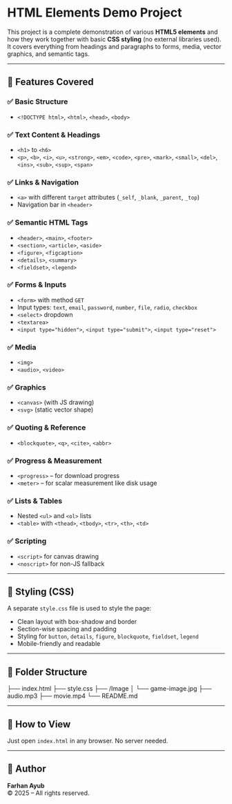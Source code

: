 # HTML Elements Demo Project

This project is a complete demonstration of various **HTML5 elements** and how they work together with basic **CSS styling** (no external libraries used). It covers everything from headings and paragraphs to forms, media, vector graphics, and semantic tags.

---

## 🧩 Features Covered

### ✅ Basic Structure
- `<!DOCTYPE html>`, `<html>`, `<head>`, `<body>`

### ✅ Text Content & Headings
- `<h1>` to `<h6>`
- `<p>`, `<b>`, `<i>`, `<u>`, `<strong>`, `<em>`, `<code>`, `<pre>`, `<mark>`, `<small>`, `<del>`, `<ins>`, `<sub>`, `<sup>`, `<span>`

### ✅ Links & Navigation
- `<a>` with different `target` attributes (`_self`, `_blank`, `_parent`, `_top`)
- Navigation bar in `<header>`

### ✅ Semantic HTML Tags
- `<header>`, `<main>`, `<footer>`
- `<section>`, `<article>`, `<aside>`
- `<figure>`, `<figcaption>`
- `<details>`, `<summary>`
- `<fieldset>`, `<legend>`

### ✅ Forms & Inputs
- `<form>` with method `GET`
- Input types: `text`, `email`, `password`, `number`, `file`, `radio`, `checkbox`
- `<select>` dropdown
- `<textarea>`
- `<input type="hidden">`, `<input type="submit">`, `<input type="reset">`

### ✅ Media
- `<img>`
- `<audio>`, `<video>`

### ✅ Graphics
- `<canvas>` (with JS drawing)
- `<svg>` (static vector shape)

### ✅ Quoting & Reference
- `<blockquote>`, `<q>`, `<cite>`, `<abbr>`

### ✅ Progress & Measurement
- `<progress>` – for download progress
- `<meter>` – for scalar measurement like disk usage

### ✅ Lists & Tables
- Nested `<ul>` and `<ol>` lists
- `<table>` with `<thead>`, `<tbody>`, `<tr>`, `<th>`, `<td>`

### ✅ Scripting
- `<script>` for canvas drawing
- `<noscript>` for non-JS fallback

---

## 💅 Styling (CSS)

A separate `style.css` file is used to style the page:

- Clean layout with box-shadow and border
- Section-wise spacing and padding
- Styling for `button`, `details`, `figure`, `blockquote`, `fieldset`, `legend`
- Mobile-friendly and readable

---

## 📁 Folder Structure
├── index.html
├── style.css
├── /Image
│ └── game-image.jpg
├── audio.mp3
├── movie.mp4
└── README.md


---

## 📌 How to View

Just open `index.html` in any browser. No server needed.

---

## 📣 Author

**Farhan Ayub**  
© 2025 – All rights reserved.



